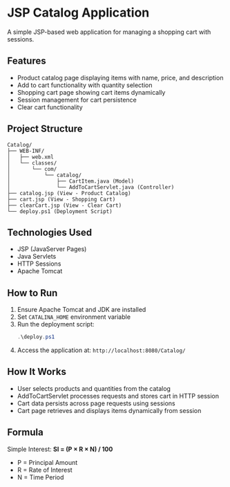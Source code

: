 # JSP Catalog Application

A simple JSP-based web application for managing a shopping cart with sessions.

## Features
- Product catalog page displaying items with name, price, and description
- Add to cart functionality with quantity selection
- Shopping cart page showing cart items dynamically
- Session management for cart persistence
- Clear cart functionality

## Project Structure
```
Catalog/
├── WEB-INF/
│   ├── web.xml
│   └── classes/
│       └── com/
│           └── catalog/
│               ├── CartItem.java (Model)
│               └── AddToCartServlet.java (Controller)
├── catalog.jsp (View - Product Catalog)
├── cart.jsp (View - Shopping Cart)
├── clearCart.jsp (View - Clear Cart)
└── deploy.ps1 (Deployment Script)
```

## Technologies Used
- JSP (JavaServer Pages)
- Java Servlets
- HTTP Sessions
- Apache Tomcat

## How to Run
1. Ensure Apache Tomcat and JDK are installed
2. Set `CATALINA_HOME` environment variable
3. Run the deployment script:
   ```powershell
   .\deploy.ps1
   ```
4. Access the application at: `http://localhost:8080/Catalog/`

## How It Works
- User selects products and quantities from the catalog
- AddToCartServlet processes requests and stores cart in HTTP session
- Cart data persists across page requests using sessions
- Cart page retrieves and displays items dynamically from session

## Formula
Simple Interest: **SI = (P × R × N) / 100**
- P = Principal Amount
- R = Rate of Interest
- N = Time Period
